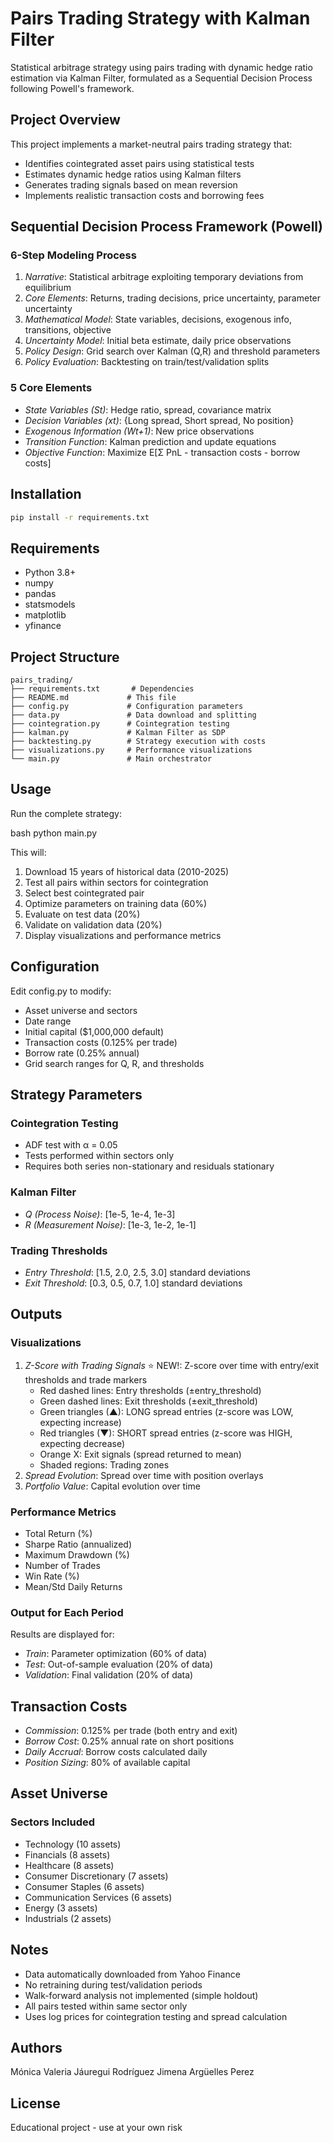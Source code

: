 # Pairs Trading Strategy with Kalman Filter

Statistical arbitrage strategy using pairs trading with dynamic hedge ratio estimation via Kalman Filter, formulated as a Sequential Decision Process following Powell's framework.

## Project Overview

This project implements a market-neutral pairs trading strategy that:
- Identifies cointegrated asset pairs using statistical tests
- Estimates dynamic hedge ratios using Kalman filters
- Generates trading signals based on mean reversion
- Implements realistic transaction costs and borrowing fees

## Sequential Decision Process Framework (Powell)

### 6-Step Modeling Process

1. *Narrative*: Statistical arbitrage exploiting temporary deviations from equilibrium
2. *Core Elements*: Returns, trading decisions, price uncertainty, parameter uncertainty
3. *Mathematical Model*: State variables, decisions, exogenous info, transitions, objective
4. *Uncertainty Model*: Initial beta estimate, daily price observations
5. *Policy Design*: Grid search over Kalman (Q,R) and threshold parameters
6. *Policy Evaluation*: Backtesting on train/test/validation splits

### 5 Core Elements

- *State Variables (St)*: Hedge ratio, spread, covariance matrix
- *Decision Variables (xt)*: {Long spread, Short spread, No position}
- *Exogenous Information (Wt+1)*: New price observations
- *Transition Function*: Kalman prediction and update equations
- *Objective Function*: Maximize E[Σ PnL - transaction costs - borrow costs]

## Installation

```bash
pip install -r requirements.txt
```

## Requirements

- Python 3.8+
- numpy
- pandas
- statsmodels
- matplotlib
- yfinance

## Project Structure

```
pairs_trading/
├── requirements.txt       # Dependencies
├── README.md             # This file
├── config.py             # Configuration parameters
├── data.py               # Data download and splitting
├── cointegration.py      # Cointegration testing
├── kalman.py             # Kalman Filter as SDP
├── backtesting.py        # Strategy execution with costs
├── visualizations.py     # Performance visualizations
└── main.py               # Main orchestrator
```

## Usage

Run the complete strategy:

bash
python main.py


This will:
1. Download 15 years of historical data (2010-2025)
2. Test all pairs within sectors for cointegration
3. Select best cointegrated pair
4. Optimize parameters on training data (60%)
5. Evaluate on test data (20%)
6. Validate on validation data (20%)
7. Display visualizations and performance metrics

## Configuration

Edit config.py to modify:
- Asset universe and sectors
- Date range
- Initial capital ($1,000,000 default)
- Transaction costs (0.125% per trade)
- Borrow rate (0.25% annual)
- Grid search ranges for Q, R, and thresholds

## Strategy Parameters

### Cointegration Testing
- ADF test with α = 0.05
- Tests performed within sectors only
- Requires both series non-stationary and residuals stationary

### Kalman Filter
- *Q (Process Noise)*: [1e-5, 1e-4, 1e-3]
- *R (Measurement Noise)*: [1e-3, 1e-2, 1e-1]

### Trading Thresholds
- *Entry Threshold*: [1.5, 2.0, 2.5, 3.0] standard deviations
- *Exit Threshold*: [0.3, 0.5, 0.7, 1.0] standard deviations

## Outputs

### Visualizations
1. *Z-Score with Trading Signals* ⭐ NEW!: Z-score over time with entry/exit thresholds and trade markers
   - Red dashed lines: Entry thresholds (±entry_threshold)
   - Green dashed lines: Exit thresholds (±exit_threshold)
   - Green triangles (▲): LONG spread entries (z-score was LOW, expecting increase)
   - Red triangles (▼): SHORT spread entries (z-score was HIGH, expecting decrease)
   - Orange X: Exit signals (spread returned to mean)
   - Shaded regions: Trading zones
2. *Spread Evolution*: Spread over time with position overlays
3. *Portfolio Value*: Capital evolution over time


### Performance Metrics
- Total Return (%)
- Sharpe Ratio (annualized)
- Maximum Drawdown (%)
- Number of Trades
- Win Rate (%)
- Mean/Std Daily Returns

### Output for Each Period
Results are displayed for:
- *Train*: Parameter optimization (60% of data)
- *Test*: Out-of-sample evaluation (20% of data)
- *Validation*: Final validation (20% of data)

## Transaction Costs

- *Commission*: 0.125% per trade (both entry and exit)
- *Borrow Cost*: 0.25% annual rate on short positions
- *Daily Accrual*: Borrow costs calculated daily
- *Position Sizing*: 80% of available capital

## Asset Universe

### Sectors Included
- Technology (10 assets)
- Financials (8 assets)
- Healthcare (8 assets)
- Consumer Discretionary (7 assets)
- Consumer Staples (6 assets)
- Communication Services (6 assets)
- Energy (3 assets)
- Industrials (2 assets)

## Notes

- Data automatically downloaded from Yahoo Finance
- No retraining during test/validation periods
- Walk-forward analysis not implemented (simple holdout)
- All pairs tested within same sector only
- Uses log prices for cointegration testing and spread calculation

## Authors

Mónica Valeria Jáuregui Rodríguez
Jimena Argüelles Perez


## License

Educational project - use at your own risk

